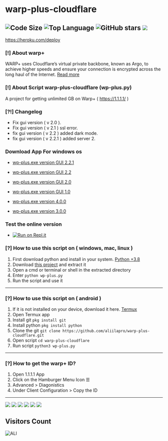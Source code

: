 # warp-plus-cloudflare
![Code Size](https://img.shields.io/github/languages/code-size/aliilapro/warp-plus-cloudflare) ![Top Language](https://img.shields.io/github/languages/top/aliilapro/warp-plus-cloudflare) ![GitHub stars](https://img.shields.io/github/stars/aliilapro/warp-plus-cloudflare) ![](https://img.shields.io/badge/The%20Long%20Hope-%F0%9F%98%8E%E2%9C%8C-green)
--------------------------------------------------------------------

https://heroku.com/deploy

### [!] About warp+
WARP+ uses Cloudflare’s virtual private backbone, known as Argo, to achieve higher speeds and ensure your connection is encrypted across the long haul of the Internet. [Read more](https://blog.cloudflare.com/announcing-warp-plus/)

### [!] About Script warp-plus-cloudflare (wp-plus.py)
A project for getting unlimited GB on Warp+ ( https://1.1.1.1/ ) 

### [?!] Changelog

- Fix gui version ( v 2.0 ).
- Fix gui version ( v 2.1 ) ssl error.
- fix gui version ( v 2.2 ) added dark mode.
- fix gui version ( v 2.2.1 ) added server 2.

### Download App For windows os

- [wp-plus.exe version GUI 2.2.1](https://github.com/ALIILAPRO/warp-plus-cloudflare/releases/download/gui-v2.2.1/wp-plus.GUI.zip)

- [wp-plus.exe version GUI 2.2](https://github.com/ALIILAPRO/warp-plus-cloudflare/releases/download/gui-v2.2/wp-plus.GUI.zip)

- [wp-plus.exe version GUI 2.0](https://github.com/ALIILAPRO/warp-plus-cloudflare/releases/download/gui-v2/wp-plus.GUI.zip)

- [wp-plus.exe version GUI 1.0](http://bayanbox.ir/download/3829072951471573362/wp-plus-GUI.zip)

- [wp-plus.exe version 4.0.0](http://bayanbox.ir/download/3113538751570579786/wp-plus-version4.0.zip)

- [wp-plus.exe version 3.0.0](http://bayanbox.ir/download/6017786215883517166/wp-plus.zip)

 ### Test the online version
 
 - [![Run on Repl.it](https://repl.it/badge/github/aliilapro/warp)](https://warp.aliilapro.repl.run)

### [?] How to use this script on ( windows, mac, linux )
1. First download python and install in your system. [Python +3.8](https://www.python.org/downloads/)
2. Download [this project](https://github.com/aliilapro/warp-plus-cloudflare/archive/master.zip) and extract it
3. Open a cmd or terminal or shell in the extracted directory
4. Enter `python wp-plus.py`
5. Run the script and use it
--------------------------------------------------------------------
### [?] How to use this script on ( android )
1. If it is not installed on your device, download it here. [Termux](https://play.google.com/store/apps/details?id=com.termux&hl=en_GB)
2. Open Termux app
3. Install git    `pkg install git`
4. Install python `pkg install python`
5. Clone the git  `git clone https://github.com/aliilapro/warp-plus-cloudflare.git`
6. Open script    `cd warp-plus-cloudflare`
7. Run script     `python3 wp-plus.py`
--------------------------------------------------------------------
### [?] How to get the warp+ ID?
1. Open 1.1.1.1 App
2. Click on the Hamburger Menu Icon ☰
3. Advanced > Diagonistics
4. Under Client Configuration > Copy the ID
--------------------------------------------------------------------
![](https://github.com/ALIILAPRO/warp-plus-cloudflare/blob/master/sc/nv.JPG)
![](https://github.com/ALIILAPRO/warp-plus-cloudflare/blob/master/sc/sc.JPG)
![](https://github.com/ALIILAPRO/warp-plus-cloudflare/blob/master/sc/sc-g.png)
![](https://github.com/ALIILAPRO/warp-plus-cloudflare/blob/master/sc/sc-m.png)
![](https://github.com/ALIILAPRO/warp-plus-cloudflare/blob/master/sc/sc-p.png)
![](https://github.com/ALIILAPRO/warp-plus-cloudflare/blob/master/sc/sc-d.png)

## Visitors Count

<img align="left" src = "https://profile-counter.glitch.me/warp-plus-cloudflare/count.svg" alt ="ALI">
